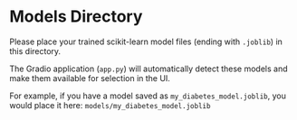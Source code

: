# Models Directory

Please place your trained scikit-learn model files (ending with `.joblib`) in this directory.

The Gradio application (`app.py`) will automatically detect these models and make them available for selection in the UI.

For example, if you have a model saved as `my_diabetes_model.joblib`, you would place it here:
`models/my_diabetes_model.joblib`
